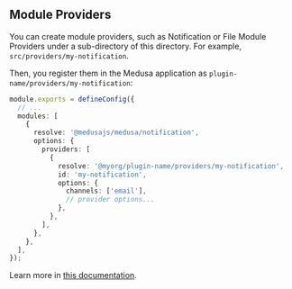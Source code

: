 ## Module Providers

You can create module providers, such as Notification or File Module Providers under a sub-directory of this directory. For example, `src/providers/my-notification`.

Then, you register them in the Medusa application as `plugin-name/providers/my-notification`:

```ts
module.exports = defineConfig({
  // ...
  modules: [
    {
      resolve: '@medusajs/medusa/notification',
      options: {
        providers: [
          {
            resolve: '@myorg/plugin-name/providers/my-notification',
            id: 'my-notification',
            options: {
              channels: ['email'],
              // provider options...
            },
          },
        ],
      },
    },
  ],
});
```

Learn more in [this documentation](https://docs.medusajs.com/learn/fundamentals/plugins/create).
